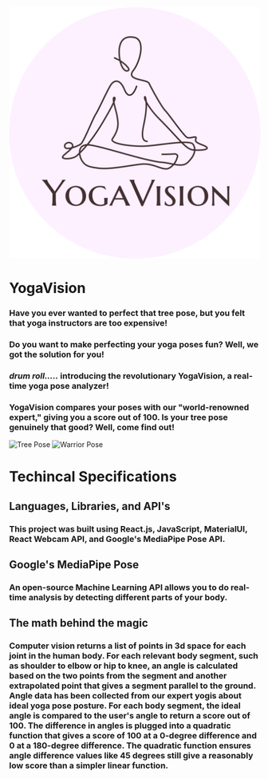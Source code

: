 ![logo](/src/media/logobg.svg)
# **YogaVision**

### Have you ever wanted to perfect that tree pose, but you felt that yoga instructors are too expensive!

### Do you want to make perfecting your yoga poses fun? Well, we got the solution for you! 

### *drum roll.....* introducing the revolutionary YogaVision, a real-time yoga pose analyzer!

### YogaVision compares your poses with our "world-renowned expert," giving you a score out of 100. Is your tree pose genuinely that good? Well, come find out!

![Tree Pose](src/media/tree-pose.svg)
![Warrior Pose](src/media/warrior-pose.svg)

# **Techincal Specifications**

## Languages, Libraries, and API's

### This project was built using React.js, JavaScript, MaterialUI, React Webcam API, and Google's MediaPipe Pose API.

## Google's MediaPipe Pose
### An open-source Machine Learning API allows you to do real-time analysis by detecting different parts of your body. 

## The math behind the magic
### Computer vision returns a list of points in 3d space for each joint in the human body. For each relevant body segment, such as shoulder to elbow or hip to knee, an angle is calculated based on the two points from the segment and another extrapolated point that gives a segment parallel to the ground. Angle data has been collected from our expert yogis about ideal yoga pose posture. For each body segment, the ideal angle is compared to the user's angle to return a score out of 100. The difference in angles is plugged into a quadratic function that gives a score of 100 at a 0-degree difference and 0 at a 180-degree difference. The quadratic function ensures angle difference values like 45 degrees still give a reasonably low score than a simpler linear function.

<br></br>
<br></br>
